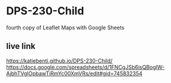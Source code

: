 # DPS-230-Child
fourth copy of Leaflet Maps with Google Sheets

## live link
https://katiebenti.github.io/DPS-230-Child/
https://docs.google.com/spreadsheets/d/1FNCgJSb6isQBoglW-AjbhTVgIOpbawTiRmYc00XmVRs/edit#gid=745832354
